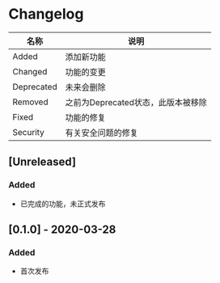 # Changelog

名称 | 说明
------------|----------
Added       | 添加新功能
Changed     | 功能的变更
Deprecated  | 未来会删除
Removed     | 之前为Deprecated状态，此版本被移除
Fixed       | 功能的修复
Security    | 有关安全问题的修复

## [Unreleased]

### Added

- 已完成的功能，未正式发布

## [0.1.0] - 2020-03-28

### Added

- 首次发布
